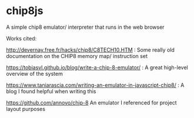 # chip8js

A simple chip8 emulator/ interpreter that runs in the web browser



Works cited:

  http://devernay.free.fr/hacks/chip8/C8TECH10.HTM  : Some really old documentation on the CHIP8 memory map/ instruction set

  https://tobiasvl.github.io/blog/write-a-chip-8-emulator/ : A great high-level overview of the system

  https://www.taniarascia.com/writing-an-emulator-in-javascript-chip8/ : A blog I found helpful when writing this

  https://github.com/annovo/chip-8 An emulator I referenced for project layout purposes
